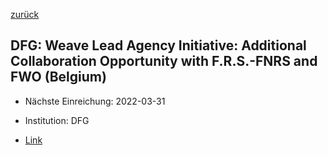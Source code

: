 [zurück](/funding/)

## DFG: Weave Lead Agency Initiative: Additional Collaboration Opportunity with F.R.S.-FNRS and FWO (Belgium)

* Nächste Einreichung: 2022-03-31
* Institution: DFG



* [Link](https://www.dfg.de/foerderung/info_wissenschaft/info_wissenschaft_21_106/index.html)